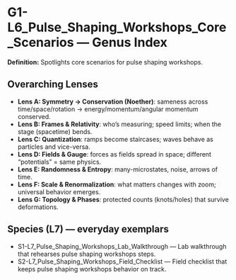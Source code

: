 # G1-L6_Pulse_Shaping_Workshops_Core_Scenarios — Genus Index
**Definition:** Spotlights core scenarios for pulse shaping workshops.

## Overarching Lenses

- **Lens A: Symmetry -> Conservation (Noether)**: sameness across time/space/rotation → energy/momentum/angular momentum conserved.
- **Lens B: Frames & Relativity**: who’s measuring; speed limits; when the stage (spacetime) bends.
- **Lens C: Quantization**: ramps become staircases; waves behave as particles and vice-versa.
- **Lens D: Fields & Gauge**: forces as fields spread in space; different “potentials” = same physics.
- **Lens E: Randomness & Entropy**: many-microstates, noise, arrows of time.
- **Lens F: Scale & Renormalization**: what matters changes with zoom; universal behavior emerges.
- **Lens G: Topology & Phases**: protected counts (knots/holes) that survive deformations.

## Species (L7) — everyday exemplars

- S1-L7_Pulse_Shaping_Workshops_Lab_Walkthrough — Lab walkthrough that rehearses pulse shaping workshops steps.
- S2-L7_Pulse_Shaping_Workshops_Field_Checklist — Field checklist that keeps pulse shaping workshops behavior on track.
